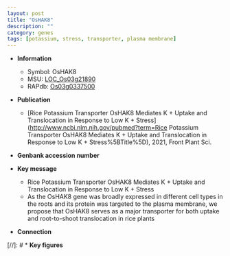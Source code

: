 ```yaml
---
layout: post
title: "OsHAK8"
description: ""
category: genes
tags: [potassium, stress, transporter, plasma membrane]
---
```


* **Information**  
    + Symbol: OsHAK8  
    + MSU: [LOC_Os03g21890](http://rice.uga.edu/cgi-bin/ORF_infopage.cgi?orf=LOC_Os03g21890)  
    + RAPdb: [Os03g0337500](https://rapdb.dna.affrc.go.jp/locus/?name=Os03g0337500)  

* **Publication**  
    + [Rice Potassium Transporter OsHAK8 Mediates K + Uptake and Translocation in Response to Low K + Stress](http://www.ncbi.nlm.nih.gov/pubmed?term=Rice Potassium Transporter OsHAK8 Mediates K + Uptake and Translocation in Response to Low K + Stress%5BTitle%5D), 2021, Front Plant Sci.

* **Genbank accession number**  

* **Key message**  
    + Rice Potassium Transporter OsHAK8 Mediates K + Uptake and Translocation in Response to Low K + Stress
    + As the OsHAK8 gene was broadly expressed in different cell types in the roots and its protein was targeted to the plasma membrane, we propose that OsHAK8 serves as a major transporter for both uptake and root-to-shoot translocation in rice plants

* **Connection**  

[//]: # * **Key figures**  


